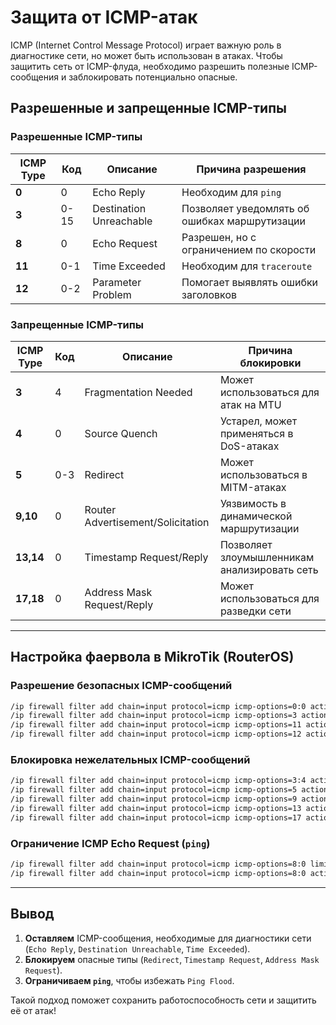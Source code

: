 # Защита от ICMP-атак

ICMP (Internet Control Message Protocol) играет важную роль в диагностике сети, но может быть использован в атаках. Чтобы защитить сеть от ICMP-флуда, необходимо разрешить полезные ICMP-сообщения и заблокировать потенциально опасные.

## Разрешенные и запрещенные ICMP-типы

### Разрешенные ICMP-типы

| **ICMP Type** | **Код** | **Описание** | **Причина разрешения** |
|--------------|--------|-------------|--------------------------|
| **0**  | 0  | Echo Reply | Необходим для `ping` |
| **3**  | 0-15  | Destination Unreachable | Позволяет уведомлять об ошибках маршрутизации |
| **8**  | 0  | Echo Request | Разрешен, но с ограничением по скорости |
| **11** | 0-1  | Time Exceeded | Необходим для `traceroute` |
| **12** | 0-2  | Parameter Problem | Помогает выявлять ошибки заголовков |

### Запрещенные ICMP-типы

| **ICMP Type** | **Код** | **Описание** | **Причина блокировки** |
|--------------|--------|-------------|--------------------------|
| **3**  | 4  | Fragmentation Needed | Может использоваться для атак на MTU |
| **4**  | 0  | Source Quench | Устарел, может применяться в DoS-атаках |
| **5**  | 0-3  | Redirect | Может использоваться в MITM-атаках |
| **9,10** | 0  | Router Advertisement/Solicitation | Уязвимость в динамической маршрутизации |
| **13,14** | 0  | Timestamp Request/Reply | Позволяет злоумышленникам анализировать сеть |
| **17,18** | 0  | Address Mask Request/Reply | Может использоваться для разведки сети |

---

## Настройка фаервола в MikroTik (RouterOS)

### Разрешение безопасных ICMP-сообщений
```bash
/ip firewall filter add chain=input protocol=icmp icmp-options=0:0 action=accept
/ip firewall filter add chain=input protocol=icmp icmp-options=3 action=accept
/ip firewall filter add chain=input protocol=icmp icmp-options=11 action=accept
/ip firewall filter add chain=input protocol=icmp icmp-options=12 action=accept
```

### Блокировка нежелательных ICMP-сообщений
```bash
/ip firewall filter add chain=input protocol=icmp icmp-options=3:4 action=drop
/ip firewall filter add chain=input protocol=icmp icmp-options=5 action=drop
/ip firewall filter add chain=input protocol=icmp icmp-options=9 action=drop
/ip firewall filter add chain=input protocol=icmp icmp-options=13 action=drop
/ip firewall filter add chain=input protocol=icmp icmp-options=17 action=drop
```

### Ограничение ICMP Echo Request (`ping`)
```bash
/ip firewall filter add chain=input protocol=icmp icmp-options=8:0 limit=5,10 action=accept
/ip firewall filter add chain=input protocol=icmp icmp-options=8:0 action=drop
```

---

## Вывод
1. **Оставляем** ICMP-сообщения, необходимые для диагностики сети (`Echo Reply`, `Destination Unreachable`, `Time Exceeded`).
2. **Блокируем** опасные типы (`Redirect`, `Timestamp Request`, `Address Mask Request`).
3. **Ограничиваем `ping`**, чтобы избежать `Ping Flood`.

Такой подход поможет сохранить работоспособность сети и защитить её от атак!

